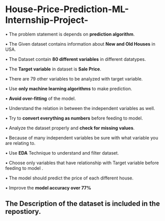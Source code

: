 # House-Price-Prediction-ML-Internship-Project-

• The problem statement is depends on **prediction algorithm**.

• The Given dataset contains information about **New and Old Houses** in USA.

• The Dataset contain **80 different variables** in different datatypes.

• The **Target variable** in dataset is **Sale Price**.

• There are 79 other variables to be analyzed with target variable.

• Use **only machine learning algorithms** to make prediction.

• **Avoid over-fitting** of the model.

• Understand the relation in between the independent variables as well.

• Try to **convert everything as numbers** before feeding to model.

• Analyze the dataset properly and **check for missing values**.

• Because of many independent variables be sure with what variable you are relating to.

• Use **EDA** Technique to understand and filter dataset.

• Choose only variables that have relationship with Target variable before feeding to model .

• The model should predict the price of each different house.

• Improve the **model accuracy over 77%**

## The Description of the dataset is included in the repostiory.

